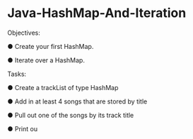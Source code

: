 # Java-HashMap-And-Iteration

Objectives:

● Create your first HashMap.

● Iterate over a HashMap.

Tasks:

● Create a trackList of type HashMap

● Add in at least 4 songs that are stored by title

● Pull out one of the songs by its track title

● Print ou
